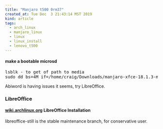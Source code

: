 ```yaml
---
title: "Manjaro t500 0rm37"
created_at: Tue Dec  3 21:43:14 MST 2019
kind: article
tags:
  - arch_linux
  - manjaro_linux
  - linux
  - linux_install
  - lenovo_t500
---
```


<h4>make a bootable microsd</h4>
<pre>
lsblk - to get of path to media
sudo dd bs=4M if=/home/craig/Downloads/manjaro-xfce-18.1.3-minimal-191117-linux53.iso of=/dev/sde status=progress oflag=sync
</pre>

Abiword is having issues it seems, try LibreOffice.

<h3>LibreOffice</h3>
<h4>
  <a href="https://wiki.archlinux.org/index.php/LibreOffice#Installation" target="_blank">wiki.archlinux.org</a>
  LibreOffice Installation
</h4>
libreoffice-still is the stable maintenance branch, for conservative user.

<!--
html boilerplate fragments
<a href="" target="_blank"></a>
<a name=""></a>
<img src="" width="400px">
<ul>
  <li></li>
  <li><a href="" target="_blank"></a></li>
</ul>
<pre>
</pre>
<p style="margin-bottom: 2em;"></p>
<hr style="border: 0; height: 3px; background: #333; background-image: linear-gradient(to right, #ccc, #333, #ccc);">
<pre><code>
</code></pre>
<math xmlns='http://www.w3.org/1998/Math/MathML' display='block'>
</math>
:-->

